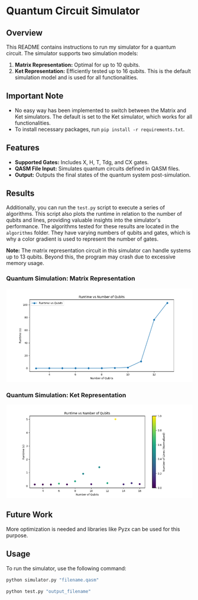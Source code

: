# Quantum Circuit Simulator

## Overview

This README contains instructions to run my simulator for a quantum circuit.
The simulator supports two simulation models:

1. **Matrix Representation:** Optimal for up to 10 qubits.
2. **Ket Representation:** Efficiently tested up to 16 qubits. This is the default simulation model and is used for all functionalities.

## Important Note

- No easy way has been implemented to switch between the Matrix and Ket simulators. The default is set to the Ket simulator, which works for all functionalities.
- To install necessary packages, run `pip install -r requirements.txt`.

## Features

- **Supported Gates:** Includes X, H, T, Tdg, and CX gates.
- **QASM File Input:** Simulates quantum circuits defined in QASM files.
- **Output:** Outputs the final states of the quantum system post-simulation.

## Results
Additionally, you can run the `test.py` script to execute a series of algorithms. This script also plots the runtime in relation to the number of qubits and lines, providing valuable insights into the simulator's performance.
The algorithms tested for these results are located in the `algorithms` folder. They have varying numbers of qubits and gates, which is why a color gradient is used to represent the number of gates.

**Note:** The matrix representation circuit in this simulator can handle systems up to 13 qubits. Beyond this, the program may crash due to excessive memory usage.

### Quantum Simulation: Matrix Representation

<img src="Results/matrix.png" width="800">

### Quantum Simulation: Ket Representation

<img src="Results/kets.png" width="800">

## Future Work

More optimization is needed and libraries like Pyzx can be used for this purpose.

## Usage

To run the simulator, use the following command:

```bash
python simulator.py "filename.qasm"
```
```bash
python test.py "output_filename"
```



